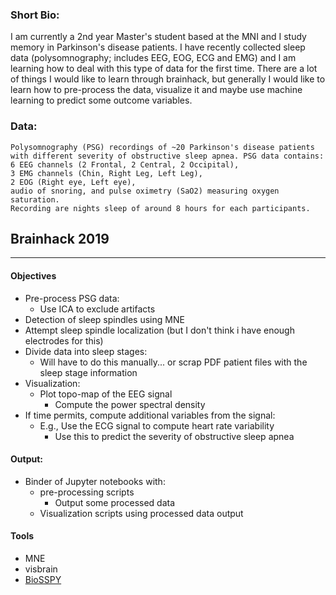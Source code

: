 ### Short Bio: ###
I am currently a 2nd year Master's student based at the MNI and I study memory in Parkinson's disease patients. I have recently collected sleep data (polysomnography; includes EEG, EOG, ECG and EMG) and I am learning how to deal with this type of data for the first time. There are a lot of things I would like to learn through brainhack, but generally I would like to learn how to pre-process the data, visualize it and maybe use machine learning to predict some outcome variables.

### Data: ###
    Polysomnography (PSG) recordings of ~20 Parkinson's disease patients 
    with different severity of obstructive sleep apnea. PSG data contains:
    6 EEG channels (2 Frontal, 2 Central, 2 Occipital), 
    3 EMG channels (Chin, Right Leg, Left Leg), 
    2 EOG (Right eye, Left eye), 
    audio of snoring, and pulse oximetry (SaO2) measuring oxygen saturation. 
    Recording are nights sleep of around 8 hours for each participants.

## Brainhack 2019
------
#### Objectives  ##
- Pre-process PSG data:
    - Use ICA to exclude artifacts
- Detection of sleep spindles using MNE
- Attempt sleep spindle localization (but I don't think i have enough electrodes for this)
- Divide data into sleep stages:
    - Will have to do this manually... or scrap PDF patient files with the sleep stage information
- Visualization:
    - Plot topo-map of the EEG signal
        - Compute the power spectral density
- If time permits, compute additional variables from the signal:
    - E.g., Use the ECG signal to compute heart rate variability
        - Use this to predict the severity of obstructive sleep apnea
#### Output:
- Binder of Jupyter notebooks with:
    - pre-processing  scripts
         * Output some processed data
    - Visualization scripts using processed data output

#### Tools
* MNE
* visbrain
* [BioSSPY](https://github.com/PIA-Group/BioSPPy)
